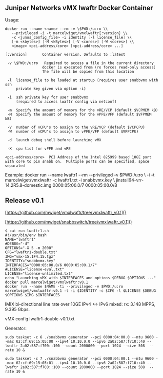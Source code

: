 ## Juniper Networks vMX lwaftr Docker Container

Usage:

```
docker run --name <name> --rm -v \$PWD:/u:ro \\
   --privileged -i -t marcelwiget/vmxlwaftr[:version] \\
   -c <junos_config_file> -i identity [-l license_file] \\
   [-m <kbytes>] [-M <kBytes>] [-V <cores>] [-W <cores>] \\
   <image> <pci-address/core> [<pci-address/core> ...]

[:version]       Container version. Defaults to :latest

 -v \$PWD:/u:ro   Required to access a file in the current directory
                 docker is executed from (ro forces read-only access)
                 The file will be copied from this location

 -l  license_file to be loaded at startup (requires user snabbvmx with ssh
     private key given via option -i)

 -i  ssh private key for user snabbvmx 
     (required to access lwaftr config via netconf)

 -m  Specify the amount of memory for the vRE/VCP (default $VCPMEM kB)
 -M  Specify the amount of memory for the vPFE/VFP (default $VFPMEM kB)

 -V  number of vCPU's to assign to the vRE/VCP (default $VCPCPU)
 -W  number of vCPU's to assign to vPFE/VFP (default $VFPCPU)

 -d  launch debug shell before launching vMX

 -X  cpu list for vPFE and vRE

<pci-address/core>  PCI Address of the Intel 825999 based 10GE port with core to pin snabb on.  Multiple ports can be specified, space separated
```

Example:
docker run --name lwaftr1 --rm --privileged -v \$PWD:/u:ro \\
  -i -t marcelwiget/vmxlwaftr -c lwaftr1.txt -i snabbvmx.key \\
  jinstall64-vrr-14.2R5.8-domestic.img 0000:05:00.0/7 0000:05:00.0/8

## Release v0.1

[https://github.com/mwiget/vmxlwaftr/tree/vmxlwaftr_v0.1]()

[https://github.com/mwiget/snabbswitch/tree/vmxlwaftr_v0.1]()

```
$ cat run-lwaftr1.sh
#!/usr/bin/env bash
NAME="lwaftr1"
#DEBUG="-d"
OPTIONS="-X 5 -m 2000"
CFG="lwaftr1-double.txt"
IMG="vmx-15.1F4.15.tgz"
IDENTITY="snabbvmx.key"
INTERFACES="0000:05:00.0/6 0000:05:00.1/7"
#LICENSE="license-eval.txt"
LICENSE="license-unlimited.txt"
echo "Launching vMX with $INTERFACES and options $DEBUG $OPTIONS ..."
docker pull marcelwiget/vmxlwaftr:v0.1
docker run --name $NAME -ti --privileged -v $PWD:/u:ro marcelwiget/vmxlwaftr:v0.1 -t -i $IDENTITY -c $CFG -l $LICENSE $DEBUG $OPTIONS $IMG $INTERFACES

```


IMIX bi-directional line rate over 10GE IPv4 <-> IPv6 mixed:
rx: 3.148 MPPS, 9.395 Gbps.

vMX config lwaftr1-double-v0.1.txt

Generator:

```
sudo taskset -c 6 ./snabbvmx generator --pci 0000:04:00.0 --mtu 9600 --mac 02:cf:69:15:05:00 --ipv4 10.10.0.0 --ipv6 2a02:587:f710::40 --lwaftr 2a02:587:f700::100 --count 2000000 --port 1024 --size 508  --rate 10 &

sudo taskset -c 7 ./snabbvmx generator --pci 0000:04:00.1 --mtu 9600 --mac 02:cf:69:15:05:01 --ipv4 10.10.0.0 --ipv6 2a02:587:f710::40 --lwaftr 2a02:587:f700::100 --count 2000000 --port 1024 --size 508  --rate 10 &
```

